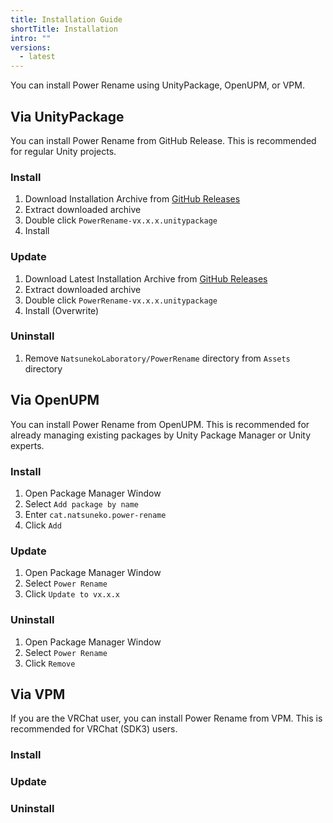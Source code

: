 ```yaml
---
title: Installation Guide
shortTitle: Installation
intro: ""
versions:
  - latest
---
```


You can install Power Rename using UnityPackage, OpenUPM, or VPM.

## Via UnityPackage

You can install Power Rename from GitHub Release.
This is recommended for regular Unity projects.

### Install

1. Download Installation Archive from [GitHub Releases](https://github.com/natsuneko-laboratory/power-rename/releases)
2. Extract downloaded archive
3. Double click `PowerRename-vx.x.x.unitypackage`
4. Install

### Update

1. Download Latest Installation Archive from [GitHub Releases](https://github.com/natsuneko-laboratory/power-rename/releases)
2. Extract downloaded archive
3. Double click `PowerRename-vx.x.x.unitypackage`
4. Install (Overwrite)

### Uninstall

1. Remove `NatsunekoLaboratory/PowerRename` directory from `Assets` directory

## Via OpenUPM

You can install Power Rename from OpenUPM.
This is recommended for already managing existing packages by Unity Package Manager or Unity experts.

### Install

1. Open Package Manager Window
1. Select `Add package by name`
1. Enter `cat.natsuneko.power-rename`
1. Click `Add`

### Update

1. Open Package Manager Window
2. Select `Power Rename`
3. Click `Update to vx.x.x`

### Uninstall

1. Open Package Manager Window
2. Select `Power Rename`
3. Click `Remove`

## Via VPM

If you are the VRChat user, you can install Power Rename from VPM. This is recommended for VRChat (SDK3) users.

### Install

### Update

### Uninstall
